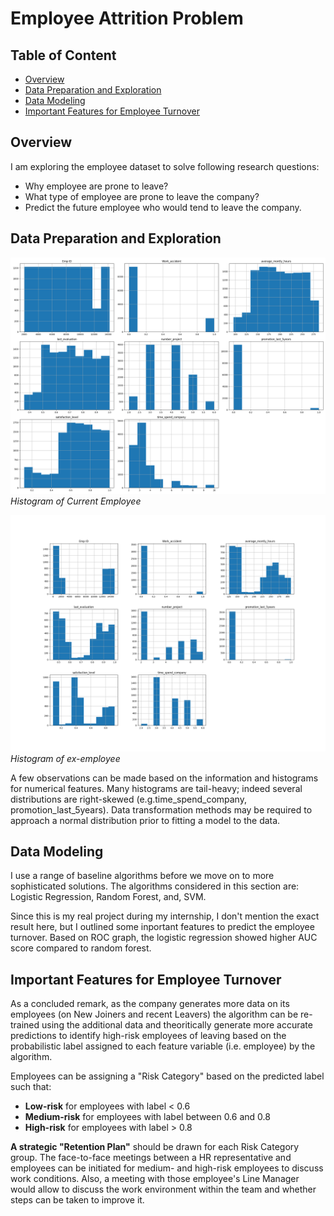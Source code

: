 # Employee Attrition Problem
## Table of Content
  * [Overview](#overview)
  * [Data Preparation and Exploration](#data-preparation-and-exploration)
  * [Data Modeling](#data-modeling)
  * [Important Features for Employee Turnover](#important-features-for-employee-turnover)

## Overview

I am exploring the employee dataset to solve following research questions: 
* Why employee are prone to leave?
* What type of employee are prone to leave the company?
* Predict the future employee who would tend to leave the company.

## Data Preparation and Exploration

![alt text](https://github.com/cghimire/Employee-Attrition-Problem/blob/master/df_existing-histogram.png " Current employee Histogram")
*Histogram of Current Employee*
  
![Alt Text](https://github.com/cghimire/Employee-Attrition-Problem/blob/master/df_nonexisting_histogram_plots.png " ex-employee Histogram")
*Histogram of ex-employee*
  
A few observations can be made based on the information and histograms for numerical features. Many histograms are tail-heavy; indeed several distributions are right-skewed (e.g.time_spend_company, promotion_last_5years). Data transformation methods may be required to approach a normal distribution prior to fitting a model to the data.
  
## Data Modeling

I use a range of baseline algorithms before we move on to more sophisticated solutions. The algorithms considered in this section are: Logistic Regression, Random Forest, and, SVM.

Since this is my real project during my internship, I don't mention the exact result here, but I outlined some inportant features to predict the employee turnover. 
Based on ROC graph, the logistic regression showed higher AUC score compared to random forest.

## Important Features for Employee Turnover

As a concluded remark, as the company generates more data on its employees (on New Joiners and recent Leavers) the algorithm can be re-trained using the additional data and theoritically generate more accurate predictions to identify high-risk employees of leaving based on the probabilistic label assigned to each feature variable (i.e. employee) by the algorithm.

Employees can be assigning a "Risk Category" based on the predicted label such that:

* **Low-risk** for employees with label < 0.6
* **Medium-risk** for employees with label between 0.6 and 0.8
* **High-risk** for employees with label > 0.8

**A strategic "Retention Plan"** should be drawn for each Risk Category group. The face-to-face meetings between a HR representative and employees can be initiated for medium- and high-risk employees to discuss work conditions. Also, a meeting with those employee's Line Manager would allow to discuss the work environment within the team and whether steps can be taken to improve it.
